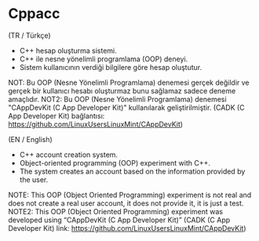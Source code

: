 # Cppacc

(TR / Türkçe)

* C++ hesap oluşturma sistemi.
* C++ ile nesne yönelimli programlama (OOP) deneyi.
* Sistem kullanıcının verdiği bilgilere göre hesap oluştutur.

NOT: Bu OOP (Nesne Yönelimli Programlama) denemesi gerçek değildir ve gerçek bir kullanıcı hesabı oluşturmaz bunu sağlamaz sadece deneme amaçlıdır.
NOT2: Bu OOP (Nesne Yönelimli Programlama) denemesi "CAppDevKit (C App Developer Kit)" kullanılarak geliştirilmiştir. (CADK (C App Developer Kit) bağlantısı: https://github.com/LinuxUsersLinuxMint/CAppDevKit)

(EN / English)

* C++ account creation system.
* Object-oriented programming (OOP) experiment with C++.
* The system creates an account based on the information provided by the user.

NOTE: This OOP (Object Oriented Programming) experiment is not real and does not create a real user account, it does not provide it, it is just a test.
NOTE2: This OOP (Object Oriented Programming) experiment was developed using “CAppDevKit (C App Developer Kit)” (CADK (C App Developer Kit) link: https://github.com/LinuxUsersLinuxMint/CAppDevKit)